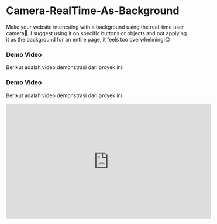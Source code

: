 # Camera-RealTime-As-Background
Make your website interesting with a background using the real-time user camera📸. I suggest using it on specific buttons or objects and not applying it as the background for an entire page, it feels too overwhelming!😊

### Demo Video
Berikut adalah video demonstrasi dari proyek ini:

### Demo Video
Berikut adalah video demonstrasi dari proyek ini:

<iframe width="560" height="315" src="https://www.youtube.com/embed/ZBs2WOfqF_4" frameborder="0" allowfullscreen></iframe>
